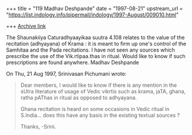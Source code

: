 +++
title = "119 Madhav Deshpande"
date = "1997-08-21"
upstream_url = "https://list.indology.info/pipermail/indology/1997-August/009010.html"

+++
[Archive link](https://list.indology.info/pipermail/indology/1997-August/009010.html)

The Shaunakiiya Caturadhyaayikaa suutra 4.108 relates to the value of the
recitation (adhyayana) of Krama :  it is meant to firm up one's control of
the Samhitaa and the Pada recitations.  I have not seen any sources which
prescribe the use of the Vik.rtipaa.thas in ritual.  Would like to know if
such prescriptions are found anywhere.
		Madhav Deshpande

On Thu, 21 Aug 1997, Srinivasan Pichumani wrote:

> 
> Dear members, I would like to know if there is any
> mention in the sUtra literature of usage of Vedic 
> vikrtis such as krama, jaTA, ghana, ratha pAThas
> in ritual as opposed to adhyayana.
> 
> Ghana recitation is heard on some occasions in
> Vedic ritual in S.India... does this have any 
> basis in the existing textual sources ? 
> 
> Thanks,
> -Srini.
> 
> 





